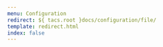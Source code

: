 ```yaml
---
menu: Configuration
redirect: ${ tacs.root }docs/configuration/file/
template: redirect.html
index: false
---
```

